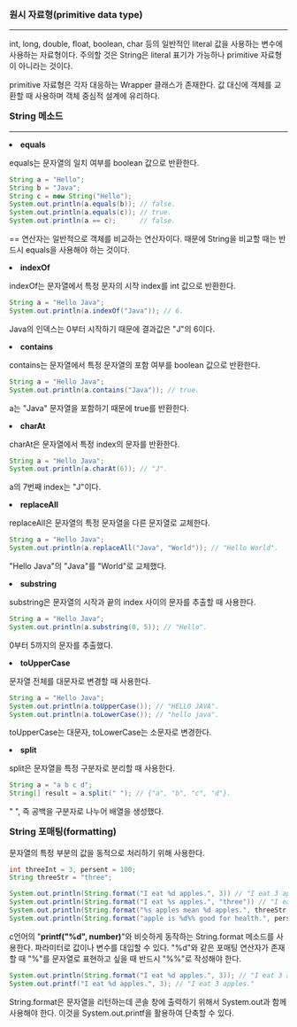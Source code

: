 <h3>원시 자료형(primitive data type)</h3><hr/>
<p>int, long, double, float, boolean, char 등의 일반적인 literal 값을 사용하는 변수에 사용하는 자료형이다. 주의할 것은 String은 literal 표기가 가능하나 primitive 자료형이 아니라는 것이다.</p>
<p>primitive 자료형은 각자 대응하는 Wrapper 클래스가 존재한다. 값 대신에 객체를 교환할 때 사용하며 객체 중심적 설계에 유리하다.</p>

<h3>String 메소드</h3><hr/>
<li>equals</li>
<p>equals는 문자열의 일치 여부를 boolean 값으로 반환한다.</p>

```java
String a = "Hello";
String b = "Java";
String c = new String("Hello");
System.out.println(a.equals(b)); // false.
System.out.println(a.equals(c)); // true.
System.out.println(a == c);      // false.
```

<p>== 연산자는 일반적으로 객체를 비교하는 연산자이다. 때문에 String을 비교할 때는 반드시 equals을 사용해야 하는 것이다.</p>

<li>indexOf</li>
<p>indexOf는 문자열에서 특정 문자의 시작 index를 int 값으로 반환한다.</p>

```java
String a = "Hello Java";
System.out.println(a.indexOf("Java")); // 6.
```

<p>Java의 인덱스는 0부터 시작하기 때문에 결과값은 "J"의 6이다.</p>

<li>contains</li>
<p>contains는 문자열에서 특정 문자열의 포함 여부를 boolean 값으로 반환한다.</p>

```java
String a = "Hello Java";
System.out.println(a.contains("Java")); // true.
```

<p>a는 "Java" 문자열을 포함하기 때문에 true를 반환한다.</p>

<li>charAt</li>
<p>charAt은 문자열에서 특정 index의 문자를 반환한다.</p>

```java
String a = "Hello Java";
System.out.println(a.charAt(6)); // "J".
```

<p>a의 7번째 index는 "J"이다.</p>

<li>replaceAll</li>
<p>replaceAll은 문자열의 특정 문자열을 다른 문자열로 교체한다.</p>

```java
String a = "Hello Java";
System.out.println(a.replaceAll("Java", "World")); // "Hello World".
```
<p>"Hello Java"의 "Java"를 "World"로 교체했다.</p>

<li>substring</li>
<p>substring은 문자열의 시작과 끝의 index 사이의 문자를 추출할 때 사용한다.</p>

```java
String a = "Hello Java";
System.out.println(a.substring(0, 5)); // "Hello".
```

<p>0부터 5까지의 문자를 추출했다.</p>

<li>toUpperCase</li>
<p>문자열 전체를 대문자로 변경할 때 사용한다.</p>

```java
String a = "Hello Java";
System.out.println(a.toUpperCase()); // "HELLO JAVA".
System.out.println(a.toLowerCase()); // "hello java".
```

<p>toUpperCase는 대문자, toLowerCase는 소문자로 변경한다.</p>

<li>split</li>
<p>split은 문자열을 특정 구분자로 분리할 때 사용한다.</p>

```java
String a = "a b c d";
String[] result = a.split(" "); // {"a", "b", "c", "d"}.
```

<p>" ", 즉 공백을 구분자로 나누어 배열을 생성했다.</p>

<h3>String 포매팅(formatting)</h3>
<p>문자열의 특정 부분의 값을 동적으로 처리하기 위해 사용한다.</p>

```java
int threeInt = 3, persent = 100;
String threeStr = "three";

System.out.println(String.format("I eat %d apples.", 3)) // "I eat 3 apples."
System.out.println(String.format("I eat %s apples.", "three")) // "I eat three apples."
System.out.println(String.format("%s apples mean %d apples.", threeStr, threeInt)); // "3 apples is three apples." 
System.out.println(String.format("apple is %d%% good for health.", persent)); // "apple is 100% good for health."
```

<p>c언어의 "<b>printf("%d", number)</b>"와 비슷하게 동작하는 String.format 메소드를 사용한다. 파라미터로 값이나 변수를 대입할 수 있다. "%d"와 같은 포매팅 연산자가 존재할 때 "%"를 문자열로 표현하고 싶을 때 반드시 "%%"로 작성해야 한다.</p>

```java
System.out.println(String.format("I eat %d apples.", 3)); // "I eat 3 apples."
System.out.printf("I eat %d apples.", 3); // "I eat 3 apples."
```

<p>String.format은 문자열을 리턴하는데 콘솔 창에 출력하기 위해서 System.out과 함께 사용해야 한다. 이것을 System.out.printf을 활용하여 단축할 수 있다.</p>

<style>
    h3 
    {
        font-weight: bold;
        margin-top: 5px;
    }

    li 
    {
        font-weight: bold;
    }
</style>
